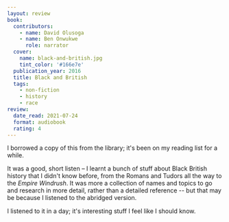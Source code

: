 ```yaml
---
layout: review
book:
  contributors:
    - name: David Olusoga
    - name: Ben Onwukwe
      role: narrator
  cover:
    name: black-and-british.jpg
    tint_color: '#166e7e'
  publication_year: 2016
  title: Black and British
  tags:
    - non-fiction
    - history
    - race
review:
  date_read: 2021-07-24
  format: audiobook
  rating: 4
---
```


I borrowed a copy of this from the library; it's been on my reading list for a while.

It was a good, short listen – I learnt a bunch of stuff about Black British history that I didn't know before, from the Romans and Tudors all the way to the *Empire Windrush*.
It was more a collection of names and topics to go and research in more detail, rather than a detailed reference -- but that may be because I listened to the abridged version.

I listened to it in a day; it's interesting stuff I feel like I should know.

